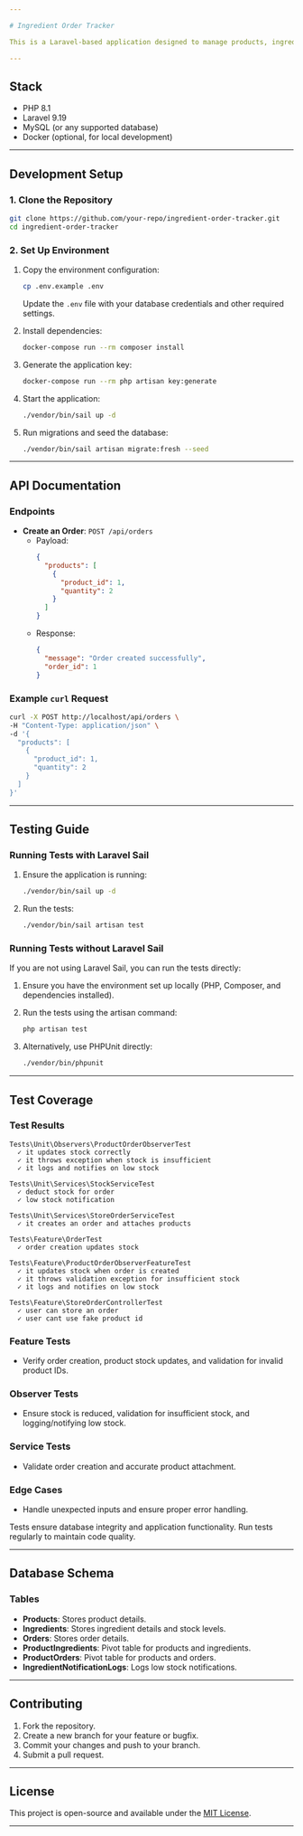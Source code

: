 ```yaml
---

# Ingredient Order Tracker

This is a Laravel-based application designed to manage products, ingredients, and orders. It ensures that stock levels are updated when orders are placed and sends notifications when ingredient stock levels fall below 50%.

---
```


## **Stack**
- PHP 8.1
- Laravel 9.19
- MySQL (or any supported database)
- Docker (optional, for local development)

---

## **Development Setup**

### **1. Clone the Repository**
```bash
git clone https://github.com/your-repo/ingredient-order-tracker.git
cd ingredient-order-tracker
```

### **2. Set Up Environment**
1. Copy the environment configuration:
   ```bash
   cp .env.example .env
   ```
   Update the `.env` file with your database credentials and other required settings.

2. Install dependencies:
   ```bash
   docker-compose run --rm composer install
   ```

3. Generate the application key:
   ```bash
   docker-compose run --rm php artisan key:generate
   ```

4. Start the application:
   ```bash
   ./vendor/bin/sail up -d
   ```

5. Run migrations and seed the database:
   ```bash
   ./vendor/bin/sail artisan migrate:fresh --seed
   ```

---

## **API Documentation**

### **Endpoints**
- **Create an Order**: `POST /api/orders`
  - Payload:
    ```json
    {
      "products": [
        {
          "product_id": 1,
          "quantity": 2
        }
      ]
    }
    ```
  - Response:
    ```json
    {
      "message": "Order created successfully",
      "order_id": 1
    }
    ```

### **Example `curl` Request**
```bash
curl -X POST http://localhost/api/orders \
-H "Content-Type: application/json" \
-d '{
  "products": [
    {
      "product_id": 1,
      "quantity": 2
    }
  ]
}'
```

---

## **Testing Guide**

### **Running Tests with Laravel Sail**
1. Ensure the application is running:
   ```bash
   ./vendor/bin/sail up -d
   ```

2. Run the tests:
   ```bash
   ./vendor/bin/sail artisan test
   ```

### **Running Tests without Laravel Sail**
If you are not using Laravel Sail, you can run the tests directly:

1. Ensure you have the environment set up locally (PHP, Composer, and dependencies installed).

2. Run the tests using the artisan command:
   ```bash
   php artisan test
   ```

3. Alternatively, use PHPUnit directly:
   ```bash
   ./vendor/bin/phpunit
   ```

---

## **Test Coverage**

### **Test Results**
```
Tests\Unit\Observers\ProductOrderObserverTest
  ✓ it updates stock correctly
  ✓ it throws exception when stock is insufficient
  ✓ it logs and notifies on low stock

Tests\Unit\Services\StockServiceTest
  ✓ deduct stock for order
  ✓ low stock notification

Tests\Unit\Services\StoreOrderServiceTest
  ✓ it creates an order and attaches products

Tests\Feature\OrderTest
  ✓ order creation updates stock

Tests\Feature\ProductOrderObserverFeatureTest
  ✓ it updates stock when order is created
  ✓ it throws validation exception for insufficient stock
  ✓ it logs and notifies on low stock

Tests\Feature\StoreOrderControllerTest
  ✓ user can store an order
  ✓ user cant use fake product id
```

### **Feature Tests**
- Verify order creation, product stock updates, and validation for invalid product IDs.

### **Observer Tests**
- Ensure stock is reduced, validation for insufficient stock, and logging/notifying low stock.

### **Service Tests**
- Validate order creation and accurate product attachment.

### **Edge Cases**
- Handle unexpected inputs and ensure proper error handling.

Tests ensure database integrity and application functionality. Run tests regularly to maintain code quality.

---

## **Database Schema**

### **Tables**
- **Products**: Stores product details.
- **Ingredients**: Stores ingredient details and stock levels.
- **Orders**: Stores order details.
- **ProductIngredients**: Pivot table for products and ingredients.
- **ProductOrders**: Pivot table for products and orders.
- **IngredientNotificationLogs**: Logs low stock notifications.

---

## **Contributing**
1. Fork the repository.
2. Create a new branch for your feature or bugfix.
3. Commit your changes and push to your branch.
4. Submit a pull request.

---

## **License**
This project is open-source and available under the [MIT License](LICENSE).

---
